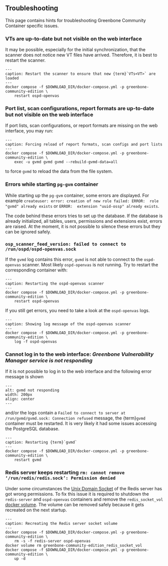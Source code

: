 ## Troubleshooting

This page contains hints for troubleshooting Greenbone Community Container specific issues.

### VTs are up-to-date but not visible on the web interface

It may be possible, especially for the initial synchronization, that the scanner
does not notice new VT files have arrived. Therefore, it is best to restart the
scanner.

```{code-block} shell
---
caption: Restart the scanner to ensure that new {term}`VTs<VT>` are loaded
---
docker compose -f $DOWNLOAD_DIR/docker-compose.yml -p greenbone-community-edition \
    restart ospd-openvas
```

### Port list, scan configurations, report formats are up-to-date but not visible on the web interface

If port lists, scan configurations, or report formats are missing on the web interface, you may run:

```{code-block} shell
---
caption: Forcing reload of report formats, scan configs and port lists
---
docker compose -f $DOWNLOAD_DIR/docker-compose.yml -p greenbone-community-edition \
    exec -u gvmd gvmd gvmd --rebuild-gvmd-data=all
```

to force `gvmd` to reload the data from the file system.

### Errors while starting `pg-gvm` container

While starting up the `pg-gvm` container, some errors are displayed. For example
`createuser: error: creation of new role failed: ERROR:  role "gvmd" already exists`
or `ERROR:  extension "uuid-ossp" already exists`.

The code behind these errors tries to set up the database. If the database is
already initialized, all tables, users, permissions and extensions exist,
errors are raised. At the moment, it is not possible to silence these errors but
they can be ignored safely.

### `osp_scanner_feed_version: failed to connect to /run/ospd/ospd-openvas.sock`

If the `gvmd` log contains this error, `gvmd` is not able to connect to the
`ospd-openvas` scanner. Most likely `ospd-openvas` is not running. Try to
restart the corresponding container with:

```{code-block} shell
---
caption: Restarting the ospd-openvas scanner
---
docker compose -f $DOWNLOAD_DIR/docker-compose.yml -p greenbone-community-edition \
    restart ospd-openvas
```

If you still get errors, you need to take a look at the `ospd-openvas` logs.

```{code-block} shell
---
caption: Showing log message of the ospd-openvas scanner
---
docker compose -f $DOWNLOAD_DIR/docker-compose.yml -p greenbone-community-edition \
    log -f ospd-openvas
```

### Cannot log in to the web interface: *Greenbone Vulnerability Manager service is not responding*

If it is not possible to log in to the web interface and the following error
message is shown

```{image} gvmd-not-responding.png
---
alt: gvmd not responding
width: 200px
align: center
---
```

and/or the logs contain a `Failed to connect to server at /run/gvmd/gvmd.sock: Connection refused`
message, the {term}`gvmd` container must be restarted. It is very likely it
had some issues accessing the PostgreSQL database.

```{code-block} shell
---
caption: Restarting {term}`gvmd`
---
docker compose -f $DOWNLOAD_DIR/docker-compose.yml -p greenbone-community-edition \
    restart gvmd
```

### Redis server keeps restarting `rm: cannot remove ‘/run/redis/redis.sock’: Permission denied`

Under some circumstances the [Unix Domain Socket](https://en.wikipedia.org/wiki/Unix_domain_socket)
of the Redis server has got wrong permissions. To fix this issue it is required
to shutdown the `redis-server` and `ospd-openvas` containers and remove the
`redis_socket_vol` [docker volume](https://docs.docker.com/storage/volumes/).
The volume can be removed safely because it gets recreated on the next startup.

```{code-block} shell
---
caption: Recreating the Redis server socket volume
---
docker compose -f $DOWNLOAD_DIR/docker-compose.yml -p greenbone-community-edition \
    rm -s -f redis-server ospd-openvas
docker volume rm greenbone-community-edition_redis_socket_vol
docker compose -f $DOWNLOAD_DIR/docker-compose.yml -p greenbone-community-edition \
    up -d
```
